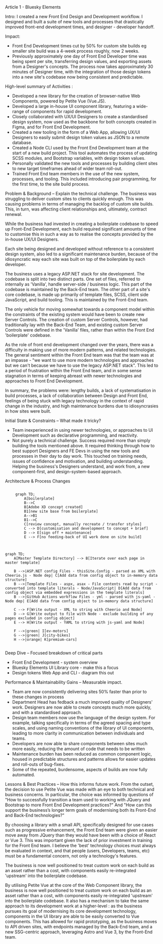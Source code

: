 Article 1 - Bluesky Elements

Intro:
I created a new Front End Design and Development workflow. I designed and built a suite of new tools and processes that drastically improved front-end development times, and designer - developer handoff.

Impact:
- Front End Development times cut by 50% for custom site builds eg smaller site build was a 4-week process roughly, now 2 weeks.
- Previously approximately one day of Front End Developer time was being spent per site, transferring design values, and exporting assets from a Designer's concepts. The process now takes approximately 30 minutes of Designer time, with the integration of those design tokens into a new site's codebase now being consistent and predictable.

High-level summary of Activities :
- Developed a new library for the creation of browser-native Web Components, powered by Petite Vue (Vue.JS).
- Developed a large in-house UI component library, featuring a wide-range of components for rapid development.
- Closely collaborated with UX/UI Designers to create a standardised design system, now used as the backbone for both concepts created in Figma, and for Front End Development.
- Created a new tooling in the form of a Web App, allowing UX/UI Designers to easily submit design token values as JSON to a remote database.
- Created a Node CLI used by the Front End Development team at the start of a new build project. This tool automates the process of updating SCSS modules, and Bootstrap variables, with design token values.
- Personally validated the new tools and processes by building client sites to new target timeframes ahead of wider team roll-out.
- Trained Front End team members in the use of the new system, processes, and tooling. This included introducing pair programming, for the first time, to the site build process.


Problem & Background – Explain the technical challenge.
The business was struggling to deliver custom sites to clients quickly enough. This was causing problems in terms of managing the backlog of custom site builds. This, in turn, was affecting client relationships and, ultimately, contract renewal.

While the business had invested in creating a boilerplate codebase to speed up Front-End Development, each build required significant amounts of time to customise this in such a way as to realise the concepts provided by the in-house UX/UI Designers.

Each site being designed and developed without reference to a consistent design system, also led to a significant maintenance burden, because of the idiosyncratic way each site was built on top of the boilerplate by each developer.

The business uses a legacy ASP.NET stack for site development.  The codebase is split into two distinct parts. One set of files, referred to internally as 'Vanilla', handle server-side / business logic. This part of the codebase is maintained by the Back-End team.  The other part of a site's core codebase, is made up primarily of template files, SCSS, client side JavaScript, and build tooling. This is maintained by the Front-End team.

The only vehicle for moving somewhat towards a component model within the constraints of the existing system would have been to create new Server Controls. The creation of custom Server Controls, however, had traditionally lay with the Back-End Team, and existing custom Server Controls were defined in the 'Vanilla' files, rather than within the Front End 'boilerplate' codebase.

As the role of front end development changed over the years, there was a difficulty in making use of more modern patterns, and related technologies. The general sentiment within the Front End team was that the team was at an impasse - "we want to use more modern technologies and approaches but we can't because we have to use the legacy ASP.NET stack". This led to a period of frustration within the Front End team, and in some sense stagnation in terms of keeping abreast with newer technologies and approaches to Front End Development.

In summary, the problems were: lengthy builds, a lack of systematisation in build processes, a lack of collaboration between Design and Front End, feelings of being stuck with legacy technology in the context of rapid change in the industry, and high maintenance burdens due to idiosyncrasies in how sites were built.


Initial State & Constraints – What made it tricky?
- Team inexperienced in using newer technologies, or approaches to UI Development such as declarative programming, and reactivity.
- Not purely a technical challenge. Success required more than simply building the tools mentioned above. It required thinking through how to best support Designers and FE Devs in using the new tools and processes in their day to day work. This touched on training needs, issues of confidence and motivation, and building understanding.
Helping the business's Designers understand, and work from, a new component-first, and design-system-based approach.

Architecture & Process Changes

<div style="display: flex; justify-content: center;">

```mermaid
graph TD;
    A[boilerplate]
    B-->C
    B[Adobe XD concept created]
    B1[new site base from boilerplate]
    A-->B1
    B1-->C
    C[review concept, manually recreate / transfer styles]
    C --> D[customisation and development to concept + brief]
    D --> E[sign off + maintenance]
    E --> F[no feeding-back of UI work done on site build]
```
</div>

<div>

```mermaid

graph TD;
    A[Master Template Directory] --> B[Iterate over each page in master template]

    B -->|ASP.NET config Files - thisSite.Config - parsed as XML with Cheerio.js - Node dep| C[Add data from config object to in-memory data structure]
    B -->|Template Files - aspx, asax - File contents read by script - converted into template literals - Node/JavaScript| D[Add data from config object via embedded expressions in the template literals]
    B -->|GitHub Actions workflow Files - yml - parsed with js-yaml - Node dep| E[Add data from config object to in-memory data structure]

    C --> F[Write output - XML to string with Cheerio and Node]
    D --> G[Write output to file with Node - exclude building of any pages excluded in config object]
    E --> H[Write output - YAML to string with js-yaml and Node]

    F -->|green| I[ev-motors]
    G -->|green| J[city-bikes]
    H -->|orange| K[premium-cars]


```
</div>

Deep Dive – Focused breakdown of critical parts
- Front End Development - system overview
- Bluesky Elements UI Library core - make this a focus
- Design tokens Web App and CLI - diagram this out

Performance & Maintainability Gains – Measurable impact.
- Team are now consistently delivering sites 50% faster than prior to these changes in process
- Department Head has fedback a much improved quality of Designers' work. Designers are now able to create concepts much more quickly, and with a standardised approach.
- Design team members now use the language of the design system. For example, talking specifically in terms of the agreed spacing and type scales, and using naming conventions of the library of UI components, leading to more clarity in communication between individuals and teams.
- Developers are now able to share components between sites much more easily, reducing the amount of code that needs to be written
- Maintenance burden has been reduced as common component logic, housed in predictable structures and patterns allows for easier updates and roll-outs of bug-fixes.
- Some of the repeated, burdensome, aspects of builds are now fully automated.


Lessons & Best Practices – How this informs future work.
From the outset, the decision to use Petite Vue was made with an eye to both technical and business concerns. In particular, the choice was informed by questions of "How to successfully transition a team used to working with JQuery and Bootstrap to more Front End Development practices?" And "How can this support the business’s longer term goals of modernising both its Front-End and Back-End technologies?"

By choosing a library with a small API, specifically designed for use cases such as progressive enhancement, the Front End team were given an easier move away from JQuery than they would have been with a choice of React or Vue 3. This was important given the lack of prior investment in training for the Front End team. I believe the  'best' technology choices must always be evaluated in context, and that people (users, Developers, teams, etc) must be a fundamental concern, not only a technology's features.

The business is now well positioned to treat custom work on each build as an asset rather than a cost, with components easily re-integrated 'upstream' into the boilerplate codebase.

By utilising Petite Vue at the core of the Web Component library, the business is now well positioned to treat custom work on each build as an asset rather than a cost, with components easily re-integrated 'upstream' into the boilerplate codebase.  It also has a mechanism to take the same approach to its development work at a higher-level : as the business pursues its goal of modernising its core development technology, components in the UI library are able to be easily converted to Vue components. This has allowed for rapid prototyping, as the business moves to API  driven sites, with endpoints managed by the Back-End team, and a new SSG-centric approach, leveraging Astro and Vue 3, by the Front-End team.


